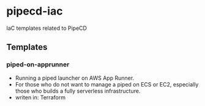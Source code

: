 # pipecd-iac
IaC templates related to PipeCD

## Templates

### piped-on-apprunner
- Running a piped launcher on AWS App Runner.
- For those who do not want to manage a piped on ECS or EC2, especially those who builds a fully serverless infrastructure.
- writen in: Terraform

